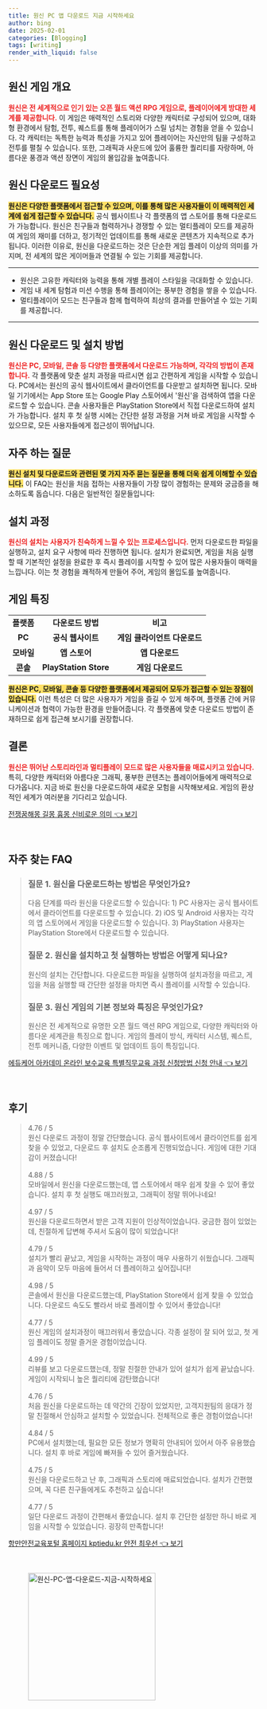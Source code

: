 ```yaml
---
title: 원신 PC 앱 다운로드 지금 시작하세요
author: bing
date: 2025-02-01
categories: [Blogging]
tags: [writing]
render_with_liquid: false
---
```



<h2 id='원신_게임_개요'>원신 게임 개요</h2>

<p><b><span style="color: #ee2323;">원신은 전 세계적으로 인기 있는 오픈 월드 액션 RPG 게임으로, 플레이어에게 방대한 세계를 제공합니다.</span></b> 이 게임은 매력적인 스토리와 다양한 캐릭터로 구성되어 있으며, 대화형 환경에서 탐험, 전투, 퀘스트를 통해 플레이어가 스릴 넘치는 경험을 얻을 수 있습니다. 각 캐릭터는 독특한 능력과 특성을 가지고 있어 플레이어는 자신만의 팀을 구성하고 전투를 펼칠 수 있습니다. 또한, 그래픽과 사운드에 있어 훌륭한 퀄리티를 자랑하며, 아름다운 풍경과 액션 장면이 게임의 몰입감을 높여줍니다.</p>

<h2 id='원신_다운로드_필요성'>원신 다운로드 필요성</h2>

<p><b><span style="background-color: #ffe066;">원신은 다양한 플랫폼에서 접근할 수 있으며, 이를 통해 많은 사용자들이 이 매력적인 세계에 쉽게 접근할 수 있습니다.</span></b> 공식 웹사이트나 각 플랫폼의 앱 스토어를 통해 다운로드가 가능합니다. 원신은 친구들과 협력하거나 경쟁할 수 있는 멀티플레이 모드를 제공하여 게임의 재미를 더하고, 정기적인 업데이트를 통해 새로운 콘텐츠가 지속적으로 추가됩니다. 이러한 이유로, 원신을 다운로드하는 것은 단순한 게임 플레이 이상의 의미를 가지며, 전 세계의 많은 게이머들과 연결될 수 있는 기회를 제공합니다.</p>

<hr />

<ul>
    <li>원신은 고유한 캐릭터와 능력을 통해 개별 플레이 스타일을 극대화할 수 있습니다.</li>
    <li>게임 내 세계 탐험과 미션 수행을 통해 플레이어는 풍부한 경험을 쌓을 수 있습니다.</li>
    <li>멀티플레이어 모드는 친구들과 함께 협력하여 최상의 결과를 만들어낼 수 있는 기회를 제공합니다.</li>
</ul>

<hr />

<h2 id='원신_다운로드_및_설치_방법'>원신 다운로드 및 설치 방법</h2>

<p><b><span style="color: #ee2323;">원신은 PC, 모바일, 콘솔 등 다양한 플랫폼에서 다운로드 가능하며, 각각의 방법이 존재합니다.</span></b> 각 플랫폼에 맞춘 설치 과정을 따르시면 쉽고 간편하게 게임을 시작할 수 있습니다. PC에서는 원신의 공식 웹사이트에서 클라이언트를 다운받고 설치하면 됩니다. 모바일 기기에서는 App Store 또는 Google Play 스토어에서 '원신'을 검색하여 앱을 다운로드할 수 있습니다. 콘솔 사용자들은 PlayStation Store에서 직접 다운로드하여 설치가 가능합니다. 설치 후 첫 실행 시에는 간단한 설정 과정을 거쳐 바로 게임을 시작할 수 있으므로, 모든 사용자들에게 접근성이 뛰어납니다.</p>

<h2 id='자주_하는_질문'>자주 하는 질문</h2>

<p><b><span style="background-color: #ffe066;">원신 설치 및 다운로드와 관련된 몇 가지 자주 묻는 질문을 통해 더욱 쉽게 이해할 수 있습니다.</span></b> 이 FAQ는 원신을 처음 접하는 사용자들이 가장 많이 경험하는 문제와 궁금증을 해소하도록 돕습니다. 다음은 일반적인 질문들입니다:</p>

<h2 id='설치_과정'>설치 과정</h2>

<p><b><span style="color: #ee2323;">원신의 설치는 사용자가 친숙하게 느낄 수 있는 프로세스입니다.</span></b> 먼저 다운로드한 파일을 실행하고, 설치 요구 사항에 따라 진행하면 됩니다. 설치가 완료되면, 게임을 처음 실행할 때 기본적인 설정을 완료한 후 즉시 플레이를 시작할 수 있어 많은 사용자들이 매력을 느낍니다. 이는 첫 경험을 쾌적하게 만들어 주어, 게임의 몰입도를 높여줍니다.</p>

<h2 id='게임_특징'>게임 특징</h2>

<table>
    <tr>
        <td style="text-align: center; height: 17px;"><b>플랫폼</b></td>
        <td style="text-align: center; height: 17px;"><b>다운로드 방법</b></td>
        <td style="text-align: center; height: 17px;"><b>비고</b></td>
    </tr>
    <tr>
        <td style="text-align: center; height: 17px;"><b>PC</b></td>
        <td style="text-align: center; height: 17px;"><b>공식 웹사이트</b></td>
        <td style="text-align: center; height: 17px;"><b>게임 클라이언트 다운로드</b></td>
    </tr>
    <tr>
        <td style="text-align: center; height: 17px;"><b>모바일</b></td>
        <td style="text-align: center; height: 17px;"><b>앱 스토어</b></td>
        <td style="text-align: center; height: 17px;"><b>앱 다운로드</b></td>
    </tr>
    <tr>
        <td style="text-align: center; height: 17px;"><b>콘솔</b></td>
        <td style="text-align: center; height: 17px;"><b>PlayStation Store</b></td>
        <td style="text-align: center; height: 17px;"><b>게임 다운로드</b></td>
    </tr>
</table>

<p><b><span style="background-color: #ffe066;">원신은 PC, 모바일, 콘솔 등 다양한 플랫폼에서 제공되어 모두가 접근할 수 있는 장점이 있습니다.</span></b> 이런 특성은 더 많은 사용자가 게임을 즐길 수 있게 해주며, 플랫폼 간에 커뮤니케이션과 협력이 가능한 환경을 만들어줍니다. 각 플랫폼에 맞춘 다운로드 방법이 존재하므로 쉽게 접근해 보시기를 권장합니다.</p>

<h2 id='결론'>결론</h2>

<p><b><span style="color: #ee2323;">원신은 뛰어난 스토리라인과 멀티플레이 모드로 많은 사용자들을 매료시키고 있습니다.</span></b> 특히, 다양한 캐릭터와 아름다운 그래픽, 풍부한 콘텐츠는 플레이어들에게 매력적으로 다가옵니다. 지금 바로 원신을 다운로드하여 새로운 모험을 시작해보세요. 게임의 환상적인 세계가 여러분을 기다리고 있습니다.</p>


<p><a class="click-button" title="전쟁꿈해몽 길몽 흉몽 신비로운 의미" href="https://afficreate.github.io/posts/%EC%A0%84%EC%9F%81%EA%BF%88%ED%95%B4%EB%AA%BD-%EA%B8%B8%EB%AA%BD-%ED%9D%89%EB%AA%BD-%EC%8B%A0%EB%B9%84%EB%A1%9C%EC%9A%B4-%EC%9D%98%EB%AF%B8/" rel="dofollow">전쟁꿈해몽 길몽 흉몽 신비로운 의미 👈 보기</a></p><br>
<h2 id='자주_찾는_FAQ'>자주 찾는 FAQ</h2>
<div itemscope="" itemtype="https://schema.org/FAQPage"> 
<blockquote> 
<div itemscope="" itemprop="mainEntity" itemtype="https://schema.org/Question"> 
<h3 itemprop="name">질문 1. 원신을 다운로드하는 방법은 무엇인가요?</h3> 
<div itemscope="" itemprop="acceptedAnswer" itemtype="https://schema.org/Answer"> 
<span itemprop="text"> 
<p>다음 단계를 따라 원신을 다운로드할 수 있습니다: 1) PC 사용자는 공식 웹사이트에서 클라이언트를 다운로드할 수 있습니다. 2) iOS 및 Android 사용자는 각각의 앱 스토어에서 게임을 다운로드할 수 있습니다. 3) PlayStation 사용자는 PlayStation Store에서 다운로드할 수 있습니다.</p> 
</span> 
</div> 
</div> 

<div itemscope="" itemprop="mainEntity" itemtype="https://schema.org/Question"> 
<h3 itemprop="name">질문 2. 원신을 설치하고 첫 실행하는 방법은 어떻게 되나요?</h3> 
<div itemscope="" itemprop="acceptedAnswer" itemtype="https://schema.org/Answer"> 
<span itemprop="text"> 
<p>원신의 설치는 간단합니다. 다운로드한 파일을 실행하여 설치과정을 따르고, 게임을 처음 실행할 때 간단한 설정을 마치면 즉시 플레이를 시작할 수 있습니다.</p> 
</span> 
</div> 
</div> 

<div itemscope="" itemprop="mainEntity" itemtype="https://schema.org/Question"> 
<h3 itemprop="name">질문 3. 원신 게임의 기본 정보와 특징은 무엇인가요?</h3> 
<div itemscope="" itemprop="acceptedAnswer" itemtype="https://schema.org/Answer"> 
<span itemprop="text"> 
<p>원신은 전 세계적으로 유명한 오픈 월드 액션 RPG 게임으로, 다양한 캐릭터와 아름다운 세계관을 특징으로 합니다. 게임의 플레이 방식, 캐릭터 시스템, 퀘스트, 전투 메커니즘, 다양한 이벤트 및 업데이트 등이 특징입니다.</p> 
</span> 
</div> 
</div> 
</blockquote> 
</div>
<p><a class="click-button" title="에듀케어 아카데미 온라인 보수교육 특별직무교육 과정 신청방법 신청 안내" href="https://afficreate.github.io/posts/%EC%97%90%EB%93%80%EC%BC%80%EC%96%B4-%EC%95%84%EC%B9%B4%EB%8D%B0%EB%AF%B8-%EC%98%A8%EB%9D%BC%EC%9D%B8-%EB%B3%B4%EC%88%98%EA%B5%90%EC%9C%A1-%ED%8A%B9%EB%B3%84%EC%A7%81%EB%AC%B4%EA%B5%90%EC%9C%A1-%EA%B3%BC%EC%A0%95-%EC%8B%A0%EC%B2%AD%EB%B0%A9%EB%B2%95-%EC%8B%A0%EC%B2%AD-%EC%95%88%EB%82%B4/" rel="dofollow">에듀케어 아카데미 온라인 보수교육 특별직무교육 과정 신청방법 신청 안내 👈 보기</a></p><br>
<h2 id='후기'>후기</h2>
<div itemscope itemtype="https://schema.org/Product">
  <blockquote>
  <div itemprop="review" itemscope itemtype="https://schema.org/Review">
      <div itemprop="reviewRating" itemscope itemtype="https://schema.org/Rating"> <span itemprop="ratingValue">4.76</span> / <span itemprop="bestRating">5</span> </div>
      <span itemprop="reviewBody">원신 다운로드 과정이 정말 간단했습니다. 공식 웹사이트에서 클라이언트를 쉽게 찾을 수 있었고, 다운로드 후 설치도 순조롭게 진행되었습니다. 게임에 대한 기대감이 커졌습니다!</span>
  </div>
  <br>
  <div itemprop="review" itemscope itemtype="https://schema.org/Review">
      <div itemprop="reviewRating" itemscope itemtype="https://schema.org/Rating"> <span itemprop="ratingValue">4.88</span> / <span itemprop="bestRating">5</span> </div>
      <span itemprop="reviewBody">모바일에서 원신을 다운로드했는데, 앱 스토어에서 매우 쉽게 찾을 수 있어 좋았습니다. 설치 후 첫 실행도 매끄러웠고, 그래픽이 정말 뛰어나네요!</span>
  </div>
  <br>
  <div itemprop="review" itemscope itemtype="https://schema.org/Review">
      <div itemprop="reviewRating" itemscope itemtype="https://schema.org/Rating"> <span itemprop="ratingValue">4.97</span> / <span itemprop="bestRating">5</span> </div>
      <span itemprop="reviewBody">원신을 다운로드하면서 받은 고객 지원이 인상적이었습니다. 궁금한 점이 있었는데, 친절하게 답변해 주셔서 도움이 많이 되었습니다!</span>
  </div>
  <br>
  <div itemprop="review" itemscope itemtype="https://schema.org/Review">
      <div itemprop="reviewRating" itemscope itemtype="https://schema.org/Rating"> <span itemprop="ratingValue">4.79</span> / <span itemprop="bestRating">5</span> </div>
      <span itemprop="reviewBody">설치가 빨리 끝났고, 게임을 시작하는 과정이 매우 사용하기 쉬웠습니다. 그래픽과 음악이 모두 마음에 들어서 더 플레이하고 싶어집니다!</span>
  </div>
  <br>
  <div itemprop="review" itemscope itemtype="https://schema.org/Review">
      <div itemprop="reviewRating" itemscope itemtype="https://schema.org/Rating"> <span itemprop="ratingValue">4.98</span> / <span itemprop="bestRating">5</span> </div>
      <span itemprop="reviewBody">콘솔에서 원신을 다운로드했는데, PlayStation Store에서 쉽게 찾을 수 있었습니다. 다운로드 속도도 빨라서 바로 플레이할 수 있어서 좋았습니다!</span>
  </div>
  <br>
  <div itemprop="review" itemscope itemtype="https://schema.org/Review">
      <div itemprop="reviewRating" itemscope itemtype="https://schema.org/Rating"> <span itemprop="ratingValue">4.77</span> / <span itemprop="bestRating">5</span> </div>
      <span itemprop="reviewBody">원신 게임의 설치과정이 매끄러워서 좋았습니다. 각종 설정이 잘 되어 있고, 첫 게임 플레이도 정말 즐거운 경험이었습니다.</span>
  </div>
  <br>
  <div itemprop="review" itemscope itemtype="https://schema.org/Review">
      <div itemprop="reviewRating" itemscope itemtype="https://schema.org/Rating"> <span itemprop="ratingValue">4.99</span> / <span itemprop="bestRating">5</span> </div>
      <span itemprop="reviewBody">리뷰를 보고 다운로드했는데, 정말 친절한 안내가 있어 설치가 쉽게 끝났습니다. 게임이 시작되니 높은 퀄리티에 감탄했습니다!</span>
  </div>
  <br>
  <div itemprop="review" itemscope itemtype="https://schema.org/Review">
      <div itemprop="reviewRating" itemscope itemtype="https://schema.org/Rating"> <span itemprop="ratingValue">4.76</span> / <span itemprop="bestRating">5</span> </div>
      <span itemprop="reviewBody">처음 원신을 다운로드하는 데 약간의 긴장이 있었지만, 고객지원팀의 응대가 정말 친절해서 안심하고 설치할 수 있었습니다. 전체적으로 좋은 경험이었습니다!</span>
  </div>
  <br>
  <div itemprop="review" itemscope itemtype="https://schema.org/Review">
      <div itemprop="reviewRating" itemscope itemtype="https://schema.org/Rating"> <span itemprop="ratingValue">4.84</span> / <span itemprop="bestRating">5</span> </div>
      <span itemprop="reviewBody">PC에서 설치했는데, 필요한 모든 정보가 명확히 안내되어 있어서 아주 유용했습니다. 설치 후 바로 게임에 빠져들 수 있어 즐거웠습니다.</span>
  </div>
  <br>
  <div itemprop="review" itemscope itemtype="https://schema.org/Review">
      <div itemprop="reviewRating" itemscope itemtype="https://schema.org/Rating"> <span itemprop="ratingValue">4.75</span> / <span itemprop="bestRating">5</span> </div>
      <span itemprop="reviewBody">원신을 다운로드하고 난 후, 그래픽과 스토리에 매료되었습니다. 설치가 간편했으며, 꼭 다른 친구들에게도 추천하고 싶습니다!</span>
  </div>
  <br>
  <div itemprop="review" itemscope itemtype="https://schema.org/Review">
      <div itemprop="reviewRating" itemscope itemtype="https://schema.org/Rating"> <span itemprop="ratingValue">4.77</span> / <span itemprop="bestRating">5</span> </div>
      <span itemprop="reviewBody">일단 다운로드 과정이 간편해서 좋았습니다. 설치 후 간단한 설정만 하니 바로 게임을 시작할 수 있었습니다. 굉장히 만족합니다!</span>
  </div>
  </blockquote>
</div>
<p><a class="click-button" title="항만안전교육포털 홈페이지 kptiedu.kr 안전 최우선" href="https://afficreate.github.io/posts/%ED%95%AD%EB%A7%8C%EC%95%88%EC%A0%84%EA%B5%90%EC%9C%A1%ED%8F%AC%ED%84%B8-%ED%99%88%ED%8E%98%EC%9D%B4%EC%A7%80-kptiedu.kr-%EC%95%88%EC%A0%84-%EC%B5%9C%EC%9A%B0%EC%84%A0/" rel="dofollow">항만안전교육포털 홈페이지 kptiedu.kr 안전 최우선 👈 보기</a></p><br>
<figure class="image"><img src="https://afficreate.github.io/assets/img/thumbnail/원신-PC-앱-다운로드-지금-시작하세요.webp" alt="원신-PC-앱-다운로드-지금-시작하세요" width="256" height="256"></figure>